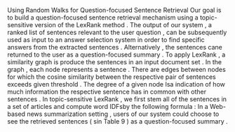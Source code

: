 Using Random Walks for Question-focused Sentence Retrieval 
Our goal is to build a question-focused sentence retrieval mechanism using a topic-sensitive version of the LexRank method . 
The output of our system , a ranked list of sentences relevant to the user question , can be subsequently used as input to an answer selection system in order to find specific answers from the extracted sentences . 
Alternatively , the sentences cane returned to the user as a question-focused summary . 
To apply LexRank , a similarity graph is produce the sentences in an input document set . 
In the graph , each node represents a sentence . 
There are edges between nodes for which the cosine similarity between the respective pair of sentences exceeds given threshold . 
The degree of a given node Isa indication of how much information the respective sentence has in common with other sentences . 
In topic-sensitive LexRank , we first stem all of the sentences in a set of articles and compute word IDFsby the following formula : 
In a Web-based news summarization setting , users of our system could choose to see the retrieved sentences ( sin Table 9 ) as a question-focused summary . 
